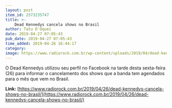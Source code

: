 ```yaml
---
layout: post
item_id: 2573235747
title: >-
    Dead Kennedys cancela shows no Brasil
author: Tatu D'Oquei
date: 2019-04-27 07:05:43
pub_date: 2019-04-27 07:05:43
time_added: 2019-04-26 16:44:17
category: 
image: https://www.radiorock.com.br/wp-content/uploads/2019/04/dead-kennedys-brasil.jpg
---
```


O Dead Kennedys utilizou seu perfil no Facebook na tarde desta sexta-feira (26) para informar o cancelamento dos shows que a banda tem agendados para o mês que vem no Brasil.

**Link:** [https://www.radiorock.com.br/2019/04/26/dead-kennedys-cancela-shows-no-brasil/](https://www.radiorock.com.br/2019/04/26/dead-kennedys-cancela-shows-no-brasil/)

